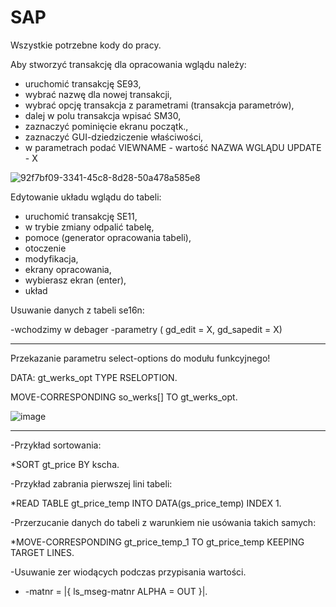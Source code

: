 # SAP
Wszystkie potrzebne kody do pracy.

Aby stworzyć transakcję dla opracowania wglądu należy:

- uruchomić transakcję SE93,
- wybrać nazwę dla nowej transakcji,
- wybrać opcję transakcja z parametrami (transakcja parametrów),
- dalej w polu transakcja wpisać SM30,
- zaznaczyć pominięcie ekranu początk.,
- zaznaczyć GUI-dziedziczenie właściwości,
- w parametrach podać VIEWNAME - wartość NAZWA WGLĄDU
		      UPDATE	- X
		      
![92f7bf09-3341-45c8-8d28-50a478a585e8](https://user-images.githubusercontent.com/91785152/198004684-a3dce76d-9377-49cf-a564-8c2e45915daa.jpg)
   
Edytowanie układu wglądu do tabeli:

- uruchomić transakcję SE11,
- w trybie zmiany odpalić tabelę,
- pomoce (generator opracowania tabeli),
- otoczenie
- modyfikacja,
- ekrany opracowania,
- wybierasz ekran (enter),
- układ

Usuwanie danych z tabeli se16n:

-wchodzimy w debager
-parametry ( gd_edit = X, gd_sapedit = X)

---------------------------------------------------------------
Przekazanie parametru select-options do modułu funkcyjnego!

DATA: gt_werks_opt TYPE RSELOPTION.

MOVE-CORRESPONDING so_werks[] TO gt_werks_opt.

![image](https://user-images.githubusercontent.com/91785152/196413115-73fcfaf3-132a-4c11-88c1-482532c18bc6.png)

---------------------------------------------------------------
-Przykład sortowania: 

*SORT gt_price BY kscha.

-Przykład zabrania pierwszej lini tabeli: 

*READ TABLE gt_price_temp INTO DATA(gs_price_temp) INDEX 1.

-Przerzucanie danych do tabeli z warunkiem nie usówania takich samych:

*MOVE-CORRESPONDING gt_price_temp_1 TO  gt_price_temp KEEPING TARGET LINES.

-Usuwanie zer wiodących podczas przypisania wartości.

* <line>-matnr = |{ ls_mseg-matnr ALPHA = OUT }|.

